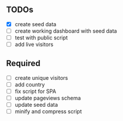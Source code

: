 ## TODOs

- [x] create seed data
- [ ] create working dashboard with seed data
- [ ] test with public script
- [ ] add live visitors

## Required

- [ ] create unique visitors
- [ ] add country
- [ ] fix script for SPA
- [ ] update pageviews schema
- [ ] update seed data
- [ ] minify and compress script